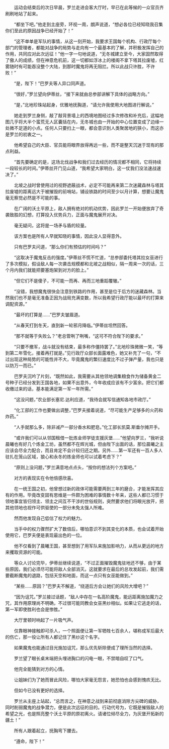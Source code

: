 　　运动会结束后的次日早晨，罗兰走进会客大厅时，早已在此等候的一众官员齐刷刷地站了起来。

　　“都坐下吧。”他走到主座旁，环视一周，朗声说道，“想必各位已经知晓我召集你们至此的原因战争已经开始了！”

　　“这不单单是军队的事情，从这一刻开始，我要求王国每个机构、行政厅每个部门的管理者，都能对战争的局势与走向有一个最基本的了解，并积极发挥自己的作用，共同应对此次远征！”他一字一句地说道，“无冬城建立至今，大家固然取得了傲人的成绩，但在神意危机前，这一切都如浮冰上的楼阁不拿下塔其拉废墟，红雾随时有可能吞没整个大陆，到那时魔鬼将再无阻拦。所以此战只许胜，不许败！”

　　“是，陛下！”巴罗夫等人异口同声道。

　　“很好，”罗兰望向伊蒂丝，“接下来就由总参部讲解下具体的战略方向。”

　　“是，”北地珍珠站起身，优雅地抚胸道，“请允许我使用大地图进行解说。”

　　她走到罗兰身侧，敲了敲背景墙上的西境地图经过多次修改和补充后，这幅地图几乎将大半个蛮荒无人区囊括在内，无冬城也由一开始的中心位置变成了边缘一处微不足道的小点。任何人只要扫上一眼，都会意识到人类聚居地的狭小，而这亦是罗兰的初衷之一。

　　他希望自己的大臣、官员能将眼界放得再远一些，而不是整天沉迷于现有的那点利益。

　　“首先要确定的是，这场北伐战争和我们过去经历的情况都不相同，它将持续一段较长的时间。”伊蒂丝开门见山道，“我希望大家明白，这一仗我们没法速战速决了。”

　　北坡之战时曾使用过的视野遮蔽战术，必定不可能再来第二次迷藏森林与塔其拉废墟的距离远大于被摧毁的前哨站，铺设铁路的时间至少以月计算，想要让魔鬼毫无察觉必然是不可能的事。

　　在广阔的沃土平原上，敌人拥有绝对的机动优势，因此罗兰一开始便放弃了奇袭致胜的幻想，打算投入优势兵力，正面与魔鬼展开对决。

　　毫无疑问，这将是一场矛与盾的较量。

　　该方案也是所有人早就知晓的事情，因此没人显得意外。

　　只有巴罗夫问道，“那么你们有预估的时间吗？”

　　“这取决于魔鬼反击的强度。”伊蒂丝不慌不忙道，“总参部委托塔其拉女巫进行了多次模拟，假设敌人每一次袭击规模都和北坡之战相似，隔一周来一次的话，三个月内我们就能把要塞炮架到对方的脸上。”

　　“但它们不是傻子，不可能一而再、再而三地重蹈覆辙。”

　　“没错，我想魔鬼很快会注意到铁路的作用，甚至是位于后方的迷藏森林。当然我们也不是毫无准备正因为战局充满变数，所以我希望行政厅能以最坏的打算来调配资源。”

　　“最坏的打算是……”巴罗夫皱眉道。

　　“从春天打到冬天，直到新一轮邪月降临。”伊蒂丝坦然回答。

　　“那不就等于失败么？”老总管咧了咧嘴，“这可不符合陛下的要求。”

　　“只要不撤军，战斗就没有结束，最多称作僵持罢了。”北地珍珠微微一笑，“等到第二年雪化，接着再打就是。”见行政厅众部长面露难色，她又补充了一句，“不过出现这种局势的可能性并不大，毕竟魔鬼的繁衍速度比不过子弹产量，我也只是以防万一而已。”

　　巴罗夫沉吟了片刻，“既然如此，我需要从其他领地调集粮食作为储备黄金二号种子已经分发到王国各地，如果不出意外，今年收成应该有不少富余。把它们都收缴过来的话，基本能满足第一军一年所需。”

　　“这没问题，”农业部长塞尼.达利应道，“我待会就写信通知各地市政厅。”

　　“化工部的工作也要做出调整，”巴罗夫接着说道，“尽可能生产足够多的火药和炸药。”

　　“人手就那么多，除非减产一部分香水和肥皂。”化工部长凯莫.斯垂尔摊开手。

　　“或许我们可以从邻国租借一批炼金师学徒支援灰堡……”他望向罗兰，“我听说晨曦也有好几个炼金工坊，虽然都不在辉光城，但由陛下出面的话，那位晨曦之主应该会尽全力配合，而且肯定不会计较归还之期。另外……第一军还有一百人多人驻扎在笼山区域，狼心和永冬的炼金师也可以试着考虑下？”

　　“原则上没问题，”罗兰满意地点点头，“按你的想法列个方案吧。”

　　对方的表现实在令他倍感欣喜。

　　在一统王国之初，他曾想过新的政体可能需要两到三年的磨合，才能发挥其应有的作用。毕竟改变固有思维是一件颇为困难的事情数十年来，这些人都已习惯于领地事宜皆归领主、领主之间互不干涉的世俗规则，突然要求他们将眼光放开，把其他领地也视作可供驱使的一部分未免太强人所难。

　　然而他发现自己低估了权力的魅力。

　　当手中的权力骤然扩大了数倍后，哪怕意识不到其变化的本质，也会试着开始使用它，巴罗夫便是表现最出色的一位。

　　他不仅看到了晨曦王国，甚至想到了用军队来施加影响力，从而从更远的地方来攫取资源的可能。

　　等众人讨论完毕，伊蒂丝继续说道，“不过正面摧毁魔鬼驻地还不够，由于某些原因，我们必须尽可能将敌人全部消灭。这就要求在最后的总攻发起前，我们需要截断魔鬼的退路，包括天空和地面，而这一点只有女巫能做到。”

　　“某些……原因？”巴罗夫不解道，“绕道后方会让她们的风险大增吧？”

　　“因为诅咒。”罗兰接过话题，“敌人中存在一名高阶魔鬼，能远距离施加魔力之咒，其作用原理尚不明确，不过很可能同教会女巫黑纱相似。如果让它逃走的话，第一军即使胜利也会是惨胜。”

　　大厅里顿时响起了一片吸气声。

　　仅靠眼神接触即可杀人，一个照面便让第一军牺牲七百余人，堪称成军后最大的伤亡，那一役让所有人都记住了黑纱这个名字。

　　如果魔鬼也能通过目光施加诅咒，那么优先斩除便成了理所当然的选择。

　　罗兰望了眼长桌末端把头埋进胸口的闪电一眼，不禁暗自叹了口气。

　　他完全能猜到对方的心情。

　　让姐妹们为了她而冒此风险，哪怕大家毫无怨言，她恐怕也会感到愧疚无比。

　　但如今已没有更好的选择。

　　罗兰从主座上站起，“总而言之，在神意之战到来前彻底消除方尖碑的威胁，同时削弱魔鬼的战争潜力，便是此次远征的目的。行动代号为，它既是摧毁敌人的希望之光，也是照亮整个沃土平原的原初离火。请诸位倾尽全力，为灰堡开拓新的疆土！”

　　所有人跟着起立，抚胸弯下腰去。

　　“遵命，陛下！”
